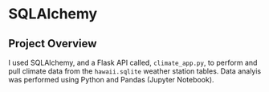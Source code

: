 # SQLAlchemy

## Project Overview
I  used SQLAlchemy, and a Flask API called, `climate_app.py`, to perform and pull climate data from the `hawaii.sqlite` weather station tables. Data analyis was performed using Python and Pandas (Jupyter Notebook). 
